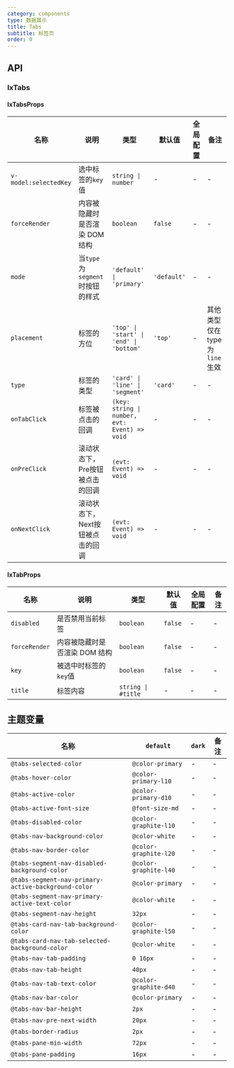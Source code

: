 ```yaml
---
category: components
type: 数据展示
title: Tabs
subtitle: 标签页
order: 0
---
```




## API

### IxTabs

#### IxTabsProps

| 名称 | 说明 | 类型  | 默认值 | 全局配置 | 备注 |
| --- | --- | --- | --- | --- | --- |
| `v-model:selectedKey` | 选中标签的`key`值 | `string \| number`  | - | - | - |
| `forceRender` | 内容被隐藏时是否渲染 DOM 结构 | `boolean` | `false` | - | - |
| `mode` | 当`type`为`segment`时按钮的样式 | `'default' \| 'primary'` | `'default'` | - | - |
| `placement` | 标签的方位 | `'top' \| 'start' \| 'end' \| 'bottom'` | `'top'` | - | 其他类型仅在type为`line`生效 |
| `type` | 标签的类型 | `'card' \| 'line' \| 'segment'` | `'card'`| - | - |
| `onTabClick` | 标签被点击的回调 | `(key: string \| number, evt: Event) => void`| - | - | - |
| `onPreClick` | 滚动状态下，Pre按钮被点击的回调 | `(evt: Event) => void`| - | - | - |
| `onNextClick` | 滚动状态下，Next按钮被点击的回调 | `(evt: Event) => void`| - | - | - |

#### IxTabProps

| 名称 | 说明 | 类型  | 默认值 | 全局配置 | 备注 |
| --- | --- | --- | --- | --- | --- |
| `disabled` | 是否禁用当前标签 | `boolean` | `false` | - | - |
| `forceRender` | 内容被隐藏时是否渲染 DOM 结构 | `boolean` | `false` | - | - |
| `key` | 被选中时标签的`key`值 | `boolean` | `false` | - | - |
| `title` | 标签内容 | `string \| #title` | - | - | - |

<!--- insert less variable begin  --->
## 主题变量

| 名称 | `default` | `dark` | 备注 |
| --- | --- | --- | --- |
| `@tabs-selected-color` | `@color-primary` | - | - |
| `@tabs-hover-color` | `@color-primary-l10` | - | - |
| `@tabs-active-color` | `@color-primary-d10` | - | - |
| `@tabs-active-font-size` | `@font-size-md` | - | - |
| `@tabs-disabled-color` | `@color-graphite-l10` | - | - |
| `@tabs-nav-background-color` | `@color-white` | - | - |
| `@tabs-nav-border-color` | `@color-graphite-l20` | - | - |
| `@tabs-segment-nav-disabled-background-color` | `@color-graphite-l40` | - | - |
| `@tabs-segment-nav-primary-active-background-color` | `@color-primary` | - | - |
| `@tabs-segment-nav-primary-active-text-color` | `@color-white` | - | - |
| `@tabs-segment-nav-height` | `32px` | - | - |
| `@tabs-card-nav-tab-background-color` | `@color-graphite-l50` | - | - |
| `@tabs-card-nav-tab-selected-background-color` | `@color-white` | - | - |
| `@tabs-nav-tab-padding` | `0 16px` | - | - |
| `@tabs-nav-tab-height` | `40px` | - | - |
| `@tabs-nav-tab-text-color` | `@color-graphite-d40` | - | - |
| `@tabs-nav-bar-color` | `@color-primary` | - | - |
| `@tabs-nav-bar-height` | `2px` | - | - |
| `@tabs-nav-pre-next-width` | `20px` | - | - |
| `@tabs-border-radius` | `2px` | - | - |
| `@tabs-pane-min-width` | `72px` | - | - |
| `@tabs-pane-padding` | `16px` | - | - |
<!--- insert less variable end  --->